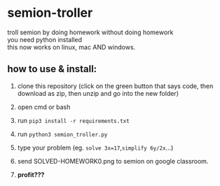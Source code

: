 # semion-troller
troll semion by doing homework without doing homework <br>
you need python installed <br>
this now works on linux, mac AND windows. <br>
## how to use & install: 
 
 1. clone this repository (click on the green button that says code, then download as zip, then unzip and go into the new folder) <br>
 
 2. open cmd or bash <br>
 
 3. run ```pip3 install -r requirements.txt``` <br>

 4. run ```python3 semion_troller.py``` <br>
 
 5. type your problem (eg. ```solve 3x=17```,```simplify 6y/2x```...) <br>
 
 6. send SOLVED-HOMEWORK0.png to semion on google classroom. <br>
 
 7. **profit???**
